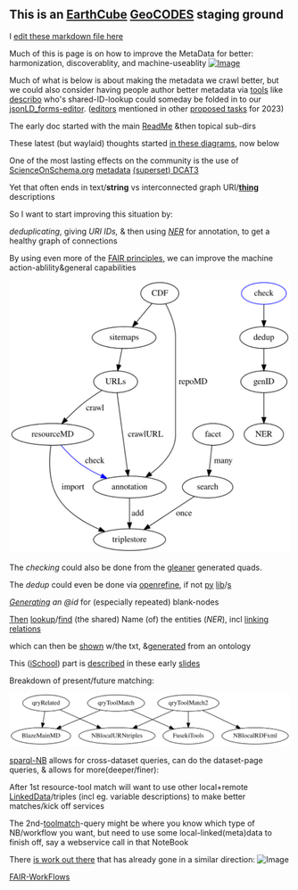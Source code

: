 ## This is an [EarthCube](https://www.earthcube.org/) [GeoCODES](https://www.earthcube.org/geocodes) staging ground

I [edit these markdown file here](https://github.com/MBcode/ec/edit/gh-pages/index.md) 

Much of this is page is on how to improve the MetaData for better:
harmonization, discoverablity, and machine-useablity
[![Image](http://mbobak.ncsa.illinois.edu/ec/m4m/m4m.png)](http://geocodes.ddns.net/ec/m4m/d10/)

Much of what is below is about making the metadata we crawl better, but we could also consider having people author better metadata via [tools](https://www.researchobject.org/ro-crate/tools/) like [describo](https://arkisto-platform.github.io/describo-online/) who's shared-ID-lookup could someday be folded in to our [jsonLD_forms-editor](https://ecjsonforms.netlify.app/#/). ([editors](http://earthcube.ddns.net/ec/ux/edit/note.htm) mentioned in other [proposed tasks](https://docs.google.com/document/d/1PSPPp3M3OJFUbLPr3zW1Xnt4uQuo-Oruwuh2LqN2yxE/edit#) for 2023)

The early doc started with the main [ReadMe](https://github.com/MBcode/ec#readme) &then topical sub-dirs

These latest (but waylaid) thoughts started [in these diagrams](https://github.com/MBcode/ec/tree/master/crawl#readme), now below

One of the most lasting effects on the community is the use of [ScienceOnSchema.org](https://github.com/ESIPFed/science-on-schema.org/blob/master/guides/GETTING-STARTED.md) [metadata](http://isda.ncsa.uiuc.edu/~mbobak/sd/) [(superset) DCAT3](https://www.w3.org/TR/vocab-dcat-3/#dcat-sdo)

Yet that often ends in text/**string** vs interconnected graph URI/**[thing](https://blog.google/products/search/introducing-knowledge-graph-things-not/)** descriptions

So I want to start improving this situation by:

_deduplicating_, giving _URI IDs,_ & then using _[NER](https://en.wikipedia.org/wiki/Named-entity_recognition)_ for annotation, to get a healthy graph of connections

By using even more of the [FAIR principles](https://www.go-fair.org/fair-principles/)[,](https://phaidra.univie.ac.at/download/o:1246343) we can improve the machine action-ablility&general capabilities

![Image](https://github.com/MBcode/ec/raw/master/crawl/etl.svg)

The *checking* could also be done from the [gleaner](https://gleaner.io/) generated quads.

The _dedup_ could even be done via [openrefine](https://guides.library.illinois.edu/openrefine/duplicates), if not [py](https://pypi.org/project/dedupe/) [lib](https://pypi.org/project/pandas-dedupe/)/[s](https://pypi.org/project/sparqldataframe/)

_[Generating](https://notes.knowledgefutures.org/pub/ic0grz58/release/3) an @id_ for (especially repeated) blank-nodes

[Then](https://github.com/MBcode/is/wiki) [lookup](https://github.com/WDscholia/scholia/blob/master/scholia/api.py)/[find](https://opensource.ncsa.illinois.edu/bitbucket/projects/CATS/repos/extractors-dbpedia/browse) (the shared) Name (of) the entities (_NER_), 
incl [linking](https://en.wikipedia.org/wiki/Entity_linking) [relations](https://lhncbc.nlm.nih.gov/ii/tools/SemRep_SemMedDB_SKR.html) 

which can then be [shown](https://lhce-brat.nlm.nih.gov/index.xhtml#/SKR/Factuality/Reconcile_50/10048237) w/the txt, &[generated](https://lhncbc.nlm.nih.gov/ii/tools/MetaMap/Docs/CreatingTheEFODataSetForMetaMap.html) from an ontology

This ([iSchool](https://ischool.illinois.edu/people/halil-kilicoglu)) part is [described](https://github.com/MBcode/is/wiki) in these early [slides](https://docs.google.com/presentation/d/1hPkhgtFMYjKwesR_WVtMeA7ACHtAtTBo/edit?usp=sharing&ouid=112141946798542182515&rtpof=true&sd=true)

Breakdown of present/future matching:

![Image](https://raw.githubusercontent.com/MBcode/ec/master/NoteBook/mLD.svg)

[sparql-NB](https://gist.github.com/MBcode/1fe85b1a87677968ea7c8804d56933d2) allows for cross-dataset queries, can do the dataset-page queries, & allows for more(deeper/finer):

After 1st resource-tool match will want to use other local+remote [LinkedData](https://patterns.dataincubator.org/book/follow-your-nose.html)/triples (incl eg. variable descriptions) to make better matches/kick off services

The 2nd-[toolmatch](https://docs.google.com/document/d/1ZIrr7Pwy2T5Ts5k7iRHfrdKhKPTPBmgTaPGnnNIdBmc/edit?usp=sharing)-query might be where you know which type of NB/workflow you want, but need to use some local-linked(meta)data to finish off, say a webservice call in that NoteBook

There [is work out there](https://twitter.com/txkuhn/status/1455449860652548097) that has already gone in a similar direction:
![Image](https://pbs.twimg.com/media/FDLL57oWEAMuhhS.jpg)

[FAIR-WorkFlows](https://fairworkflows.readthedocs.io/en/latest/)
